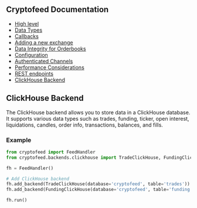 ## Cryptofeed Documentation

* [High level](high_level.md)
* [Data Types](dtypes.md)
* [Callbacks](callbacks.md)
* [Adding a new exchange](exchange.md)
* [Data Integrity for Orderbooks](book_validation.md)
* [Configuration](config.md)
* [Authenticated Channels](auth_channels.md)
* [Performance Considerations](performance.md)
* [REST endpoints](rest.md)
* [ClickHouse Backend](clickhouse_backend.md)

## ClickHouse Backend

The ClickHouse backend allows you to store data in a ClickHouse database. It supports various data types such as trades, funding, ticker, open interest, liquidations, candles, order info, transactions, balances, and fills.

### Example

```python
from cryptofeed import FeedHandler
from cryptofeed.backends.clickhouse import TradeClickHouse, FundingClickHouse

fh = FeedHandler()

# Add ClickHouse backend
fh.add_backend(TradeClickHouse(database='cryptofeed', table='trades'))
fh.add_backend(FundingClickHouse(database='cryptofeed', table='funding'))

fh.run()
```
